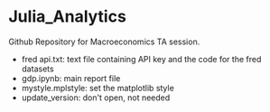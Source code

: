 # Julia_Analytics
Github Repository for Macroeconomics TA session. 
- fred api.txt: text file containing API key and the code for the fred datasets
- gdp.ipynb: main report file
- mystyle.mplstyle: set the matplotlib style
- update_version: don't open, not needed
